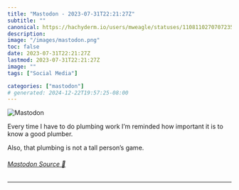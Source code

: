 ```yaml
---
title: "Mastodon - 2023-07-31T22:21:27Z"
subtitle: ""
canonical: https://hachyderm.io/users/mweagle/statuses/110811027070723519
description:
image: "/images/mastodon.png"
toc: false
date: 2023-07-31T22:21:27Z
lastmod: 2023-07-31T22:21:27Z
image: ""
tags: ["Social Media"]

categories: ["mastodon"]
# generated: 2024-12-22T19:57:25-08:00
---
```

![Mastodon](/images/mastodon.png)

<p>Every time I have to do plumbing work I’m reminded how important it is to know a good plumber. </p><p>Also, that plumbing is not a tall person’s game.</p>


###### [Mastodon Source 🐘](https://hachyderm.io/@mweagle/110811027070723519)

___
